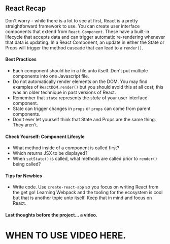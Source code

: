 ## React Recap

Don't worry - while there is a lot to see at first, React is a pretty straightforward framework to use. You can create user interface components that extend from `React.Component`. These have a built-in lifecycle that accepts data and can trigger automatic re-rendering whenever that data is updating. In a React Component, an update in either the State or Props will trigger the method cascade that can lead to a `render()`. 

#### Best Practices

- Each component should be in a file unto itself. Don't put multiple components into one Javascript file.
- Do not automatically render elements on the DOM. You may find examples of `ReactDOM.render()` but you should avoid this at all cost; this was an older technique in past versions of React.
- Remember that `state` represents the _state_ of your user interface component.
- State can trigger changes in `props` or `props` can come from parent components.
- Don't ever let yourself think that State and Props are the same thing. They aren't.

#### Check Yourself: Component Lifecyle

- What method inside of a component is called first?
- Which returns JSX to be displayed?
- When `setState()` is called, what methods are called prior to `render()` being called?

#### Tips for Newbies

- Write code. Use `create-react-app` so you focus on writing React from the get go! Learning Webpack and the tooling for the ecosystem is cool but that is another topic unto itself. Keep that in mind and focus on React.

#### Last thoughts before the project... a video.

# WHEN TO USE VIDEO HERE.
